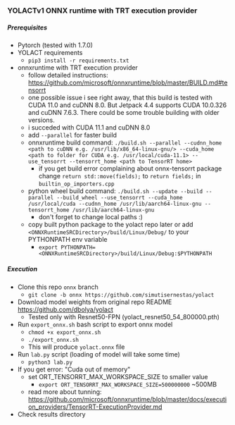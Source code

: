 ### YOLACTv1 ONNX runtime with TRT execution provider

##### Prerequisites
- Pytorch (tested with 1.7.0)
- YOLACT requirements
  - ``pip3 install -r requirements.txt``
- onnxruntime with TRT execution provider
  - follow detailed instructions: https://github.com/microsoft/onnxruntime/blob/master/BUILD.md#tensorrt
  - one possible issue i see right away, that this build is tested with CUDA 11.0 and cuDNN 8.0. But Jetpack 4.4 supports CUDA 10.0.326 and cuDNN 7.6.3. There could be some trouble building with older versions.
  - i succeded with CUDA 11.1 and cuDNN 8.0
  - add ``--parallel`` for faster build
  - onnxruntime build command: ``./build.sh --parallel --cudnn_home <path to cuDNN e.g. /usr/lib/x86_64-linux-gnu/> --cuda_home <path to folder for CUDA e.g. /usr/local/cuda-11.1> --use_tensorrt --tensorrt_home <path to TensorRT home>``
    - if you get build error complaining about onnx-tensorrt package change ``return std::move(fields);`` to ``return fields;`` in ``builtin_op_importers.cpp``
  - python wheel build command: ``./build.sh --update --build --parallel --build_wheel --use_tensorrt --cuda_home /usr/local/cuda --cudnn_home /usr/lib/aarch64-linux-gnu --tensorrt_home /usr/lib/aarch64-linux-gnu``
    - don't forget to change local paths :)
  - copy built python package to the yolact repo later or add ``<ONNXRuntimeSRCDirectory>/build/Linux/Debug/`` to your PYTHONPATH env variable
    - ``export PYTHONPATH=<ONNXRuntimeSRCDirectory>/build/Linux/Debug:$PYTHONPATH``

##### Execution
- Clone this repo ``onnx`` branch
  - ``git clone -b onnx https://github.com/simutisernestas/yolact`` 
- Download model weights from original repo README https://github.com/dbolya/yolact
  - Tested only with Resnet50-FPN (yolact_resnet50_54_800000.pth)
- Run ``export_onnx.sh`` bash script to export onnx model
  - ``chmod +x export_onnx.sh``
  - ``./export_onnx.sh``
  - This will produce ``yolact.onnx`` file
- Run ``lab.py`` script (loading of model will take some time)
  - ``python3 lab.py``
- If you get error: "Cuda out of memory"
  - set ORT_TENSORRT_MAX_WORKSPACE_SIZE to smaller value
    - ``export ORT_TENSORRT_MAX_WORKSPACE_SIZE=500000000`` ~500MB
  - read more about tunning: https://github.com/microsoft/onnxruntime/blob/master/docs/execution_providers/TensorRT-ExecutionProvider.md
- Check results directory